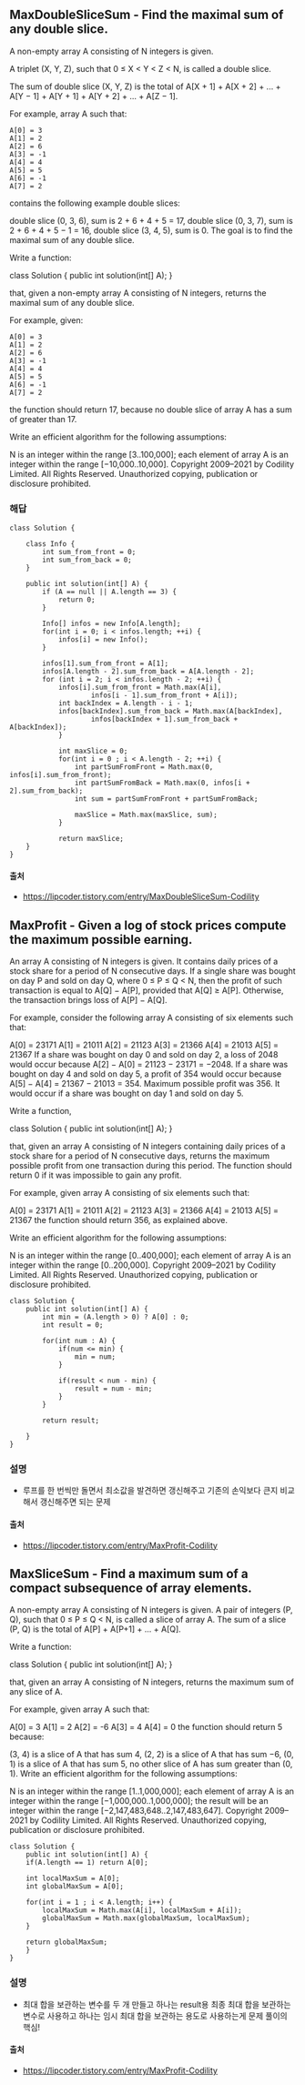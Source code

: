## MaxDoubleSliceSum - Find the maximal sum of any double slice.
A non-empty array A consisting of N integers is given.

A triplet (X, Y, Z), such that 0 ≤ X < Y < Z < N, is called a double slice.

The sum of double slice (X, Y, Z) is the total of A[X + 1] + A[X + 2] + ... + A[Y − 1] + A[Y + 1] + A[Y + 2] + ... + A[Z − 1].

For example, array A such that:

    A[0] = 3
    A[1] = 2
    A[2] = 6
    A[3] = -1
    A[4] = 4
    A[5] = 5
    A[6] = -1
    A[7] = 2
contains the following example double slices:

double slice (0, 3, 6), sum is 2 + 6 + 4 + 5 = 17,
double slice (0, 3, 7), sum is 2 + 6 + 4 + 5 − 1 = 16,
double slice (3, 4, 5), sum is 0.
The goal is to find the maximal sum of any double slice.

Write a function:

class Solution { public int solution(int[] A); }

that, given a non-empty array A consisting of N integers, returns the maximal sum of any double slice.

For example, given:

    A[0] = 3
    A[1] = 2
    A[2] = 6
    A[3] = -1
    A[4] = 4
    A[5] = 5
    A[6] = -1
    A[7] = 2
the function should return 17, because no double slice of array A has a sum of greater than 17.

Write an efficient algorithm for the following assumptions:

N is an integer within the range [3..100,000];
each element of array A is an integer within the range [−10,000..10,000].
Copyright 2009–2021 by Codility Limited. All Rights Reserved. Unauthorized copying, publication or disclosure prohibited.
### 해답
~~~
class Solution {

    class Info { 
        int sum_from_front = 0; 
        int sum_from_back = 0; 
    } 

    public int solution(int[] A) { 
        if (A == null || A.length == 3) { 
            return 0; 
        } 
        
        Info[] infos = new Info[A.length]; 
        for(int i = 0; i < infos.length; ++i) { 
            infos[i] = new Info(); 
        } 
        
        infos[1].sum_from_front = A[1]; 
        infos[A.length - 2].sum_from_back = A[A.length - 2]; 
        for (int i = 2; i < infos.length - 2; ++i) { 
            infos[i].sum_from_front = Math.max(A[i], 
                    infos[i - 1].sum_from_front + A[i]); 
            int backIndex = A.length - i - 1; 
            infos[backIndex].sum_from_back = Math.max(A[backIndex], 
                    infos[backIndex + 1].sum_from_back + A[backIndex]); 
            } 
            
            int maxSlice = 0; 
            for(int i = 0 ; i < A.length - 2; ++i) { 
                int partSumFromFront = Math.max(0, infos[i].sum_from_front); 
                int partSumFromBack = Math.max(0, infos[i + 2].sum_from_back);               
                int sum = partSumFromFront + partSumFromBack; 
                
                maxSlice = Math.max(maxSlice, sum); 
            } 
            
            return maxSlice; 
    } 
}
~~~
#### 출처
- https://lipcoder.tistory.com/entry/MaxDoubleSliceSum-Codility

## MaxProfit - Given a log of stock prices compute the maximum possible earning.
An array A consisting of N integers is given. It contains daily prices of a stock share for a period of N consecutive days. If a single share was bought on day P and sold on day Q, where 0 ≤ P ≤ Q < N, then the profit of such transaction is equal to A[Q] − A[P], provided that A[Q] ≥ A[P]. Otherwise, the transaction brings loss of A[P] − A[Q].

For example, consider the following array A consisting of six elements such that:

  A[0] = 23171
  A[1] = 21011
  A[2] = 21123
  A[3] = 21366
  A[4] = 21013
  A[5] = 21367
If a share was bought on day 0 and sold on day 2, a loss of 2048 would occur because A[2] − A[0] = 21123 − 23171 = −2048. If a share was bought on day 4 and sold on day 5, a profit of 354 would occur because A[5] − A[4] = 21367 − 21013 = 354. Maximum possible profit was 356. It would occur if a share was bought on day 1 and sold on day 5.

Write a function,

class Solution { public int solution(int[] A); }

that, given an array A consisting of N integers containing daily prices of a stock share for a period of N consecutive days, returns the maximum possible profit from one transaction during this period. The function should return 0 if it was impossible to gain any profit.

For example, given array A consisting of six elements such that:

  A[0] = 23171
  A[1] = 21011
  A[2] = 21123
  A[3] = 21366
  A[4] = 21013
  A[5] = 21367
the function should return 356, as explained above.

Write an efficient algorithm for the following assumptions:

N is an integer within the range [0..400,000];
each element of array A is an integer within the range [0..200,000].
Copyright 2009–2021 by Codility Limited. All Rights Reserved. Unauthorized copying, publication or disclosure prohibited.
~~~
class Solution {
    public int solution(int[] A) {
        int min = (A.length > 0) ? A[0] : 0; 
        int result = 0; 
        
        for(int num : A) { 
            if(num <= min) { 
                min = num; 
            } 
            
            if(result < num - min) { 
                result = num - min; 
            }
        } 
        
        return result;

    }
}
~~~

### 설명
- 루프를 한 번씩만 돌면서 최소값을 발견하면 갱신해주고 기존의 손익보다 큰지 비교해서 갱신해주면 되는 문제

#### 출처
- https://lipcoder.tistory.com/entry/MaxProfit-Codility

## MaxSliceSum - Find a maximum sum of a compact subsequence of array elements.
A non-empty array A consisting of N integers is given. A pair of integers (P, Q), such that 0 ≤ P ≤ Q < N, is called a slice of array A. The sum of a slice (P, Q) is the total of A[P] + A[P+1] + ... + A[Q].

Write a function:

class Solution { public int solution(int[] A); }

that, given an array A consisting of N integers, returns the maximum sum of any slice of A.

For example, given array A such that:

A[0] = 3  A[1] = 2  A[2] = -6
A[3] = 4  A[4] = 0
the function should return 5 because:

(3, 4) is a slice of A that has sum 4,
(2, 2) is a slice of A that has sum −6,
(0, 1) is a slice of A that has sum 5,
no other slice of A has sum greater than (0, 1).
Write an efficient algorithm for the following assumptions:

N is an integer within the range [1..1,000,000];
each element of array A is an integer within the range [−1,000,000..1,000,000];
the result will be an integer within the range [−2,147,483,648..2,147,483,647].
Copyright 2009–2021 by Codility Limited. All Rights Reserved. Unauthorized copying, publication or disclosure prohibited.
~~~
class Solution {
    public int solution(int[] A) {
    if(A.length == 1) return A[0]; 
    
    int localMaxSum = A[0]; 
    int globalMaxSum = A[0]; 
    
    for(int i = 1 ; i < A.length; i++) { 
        localMaxSum = Math.max(A[i], localMaxSum + A[i]); 
        globalMaxSum = Math.max(globalMaxSum, localMaxSum);
    } 
    
    return globalMaxSum;
    }
}
~~~

### 설명
- 최대 합을 보관하는 변수를 두 개 만들고 하나는 result용 최종 최대 합을 보관하는 변수로 사용하고 하나는 임시 최대 합을 보관하는 용도로 사용하는게 문제 풀이의 핵심!

#### 출처
- https://lipcoder.tistory.com/entry/MaxProfit-Codility